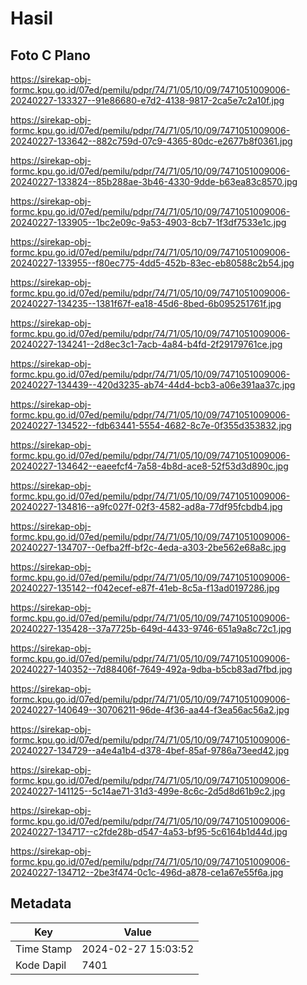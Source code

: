 # Hasil

## Foto C Plano

https://sirekap-obj-formc.kpu.go.id/07ed/pemilu/pdpr/74/71/05/10/09/7471051009006-20240227-133327--91e86680-e7d2-4138-9817-2ca5e7c2a10f.jpg

https://sirekap-obj-formc.kpu.go.id/07ed/pemilu/pdpr/74/71/05/10/09/7471051009006-20240227-133642--882c759d-07c9-4365-80dc-e2677b8f0361.jpg

https://sirekap-obj-formc.kpu.go.id/07ed/pemilu/pdpr/74/71/05/10/09/7471051009006-20240227-133824--85b288ae-3b46-4330-9dde-b63ea83c8570.jpg

https://sirekap-obj-formc.kpu.go.id/07ed/pemilu/pdpr/74/71/05/10/09/7471051009006-20240227-133905--1bc2e09c-9a53-4903-8cb7-1f3df7533e1c.jpg

https://sirekap-obj-formc.kpu.go.id/07ed/pemilu/pdpr/74/71/05/10/09/7471051009006-20240227-133955--f80ec775-4dd5-452b-83ec-eb80588c2b54.jpg

https://sirekap-obj-formc.kpu.go.id/07ed/pemilu/pdpr/74/71/05/10/09/7471051009006-20240227-134235--1381f67f-ea18-45d6-8bed-6b095251761f.jpg

https://sirekap-obj-formc.kpu.go.id/07ed/pemilu/pdpr/74/71/05/10/09/7471051009006-20240227-134241--2d8ec3c1-7acb-4a84-b4fd-2f29179761ce.jpg

https://sirekap-obj-formc.kpu.go.id/07ed/pemilu/pdpr/74/71/05/10/09/7471051009006-20240227-134439--420d3235-ab74-44d4-bcb3-a06e391aa37c.jpg

https://sirekap-obj-formc.kpu.go.id/07ed/pemilu/pdpr/74/71/05/10/09/7471051009006-20240227-134522--fdb63441-5554-4682-8c7e-0f355d353832.jpg

https://sirekap-obj-formc.kpu.go.id/07ed/pemilu/pdpr/74/71/05/10/09/7471051009006-20240227-134642--eaeefcf4-7a58-4b8d-ace8-52f53d3d890c.jpg

https://sirekap-obj-formc.kpu.go.id/07ed/pemilu/pdpr/74/71/05/10/09/7471051009006-20240227-134816--a9fc027f-02f3-4582-ad8a-77df95fcbdb4.jpg

https://sirekap-obj-formc.kpu.go.id/07ed/pemilu/pdpr/74/71/05/10/09/7471051009006-20240227-134707--0efba2ff-bf2c-4eda-a303-2be562e68a8c.jpg

https://sirekap-obj-formc.kpu.go.id/07ed/pemilu/pdpr/74/71/05/10/09/7471051009006-20240227-135142--f042ecef-e87f-41eb-8c5a-f13ad0197286.jpg

https://sirekap-obj-formc.kpu.go.id/07ed/pemilu/pdpr/74/71/05/10/09/7471051009006-20240227-135428--37a7725b-649d-4433-9746-651a9a8c72c1.jpg

https://sirekap-obj-formc.kpu.go.id/07ed/pemilu/pdpr/74/71/05/10/09/7471051009006-20240227-140352--7d88406f-7649-492a-9dba-b5cb83ad7fbd.jpg

https://sirekap-obj-formc.kpu.go.id/07ed/pemilu/pdpr/74/71/05/10/09/7471051009006-20240227-140649--30706211-96de-4f36-aa44-f3ea56ac56a2.jpg

https://sirekap-obj-formc.kpu.go.id/07ed/pemilu/pdpr/74/71/05/10/09/7471051009006-20240227-134729--a4e4a1b4-d378-4bef-85af-9786a73eed42.jpg

https://sirekap-obj-formc.kpu.go.id/07ed/pemilu/pdpr/74/71/05/10/09/7471051009006-20240227-141125--5c14ae71-31d3-499e-8c6c-2d5d8d61b9c2.jpg

https://sirekap-obj-formc.kpu.go.id/07ed/pemilu/pdpr/74/71/05/10/09/7471051009006-20240227-134717--c2fde28b-d547-4a53-bf95-5c6164b1d44d.jpg

https://sirekap-obj-formc.kpu.go.id/07ed/pemilu/pdpr/74/71/05/10/09/7471051009006-20240227-134712--2be3f474-0c1c-496d-a878-ce1a67e55f6a.jpg


## Metadata

| Key        | Value               |
| ---------- | ------------------- |
| Time Stamp | 2024-02-27 15:03:52 |
| Kode Dapil | 7401                |



